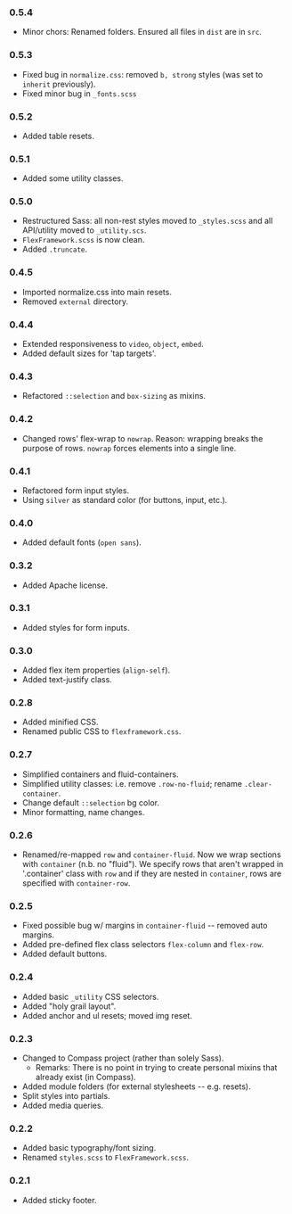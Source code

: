 ### 0.5.4
- Minor chors: Renamed folders. Ensured all files in `dist` are in `src`.

### 0.5.3
- Fixed bug in `normalize.css`: removed `b, strong` styles (was set to `inherit` previously).
- Fixed minor bug in `_fonts.scss`

### 0.5.2
- Added table resets.

### 0.5.1
- Added some utility classes.

### 0.5.0
- Restructured Sass: all non-rest styles moved to `_styles.scss` and all API/utility moved to `_utility.scs`.
- `FlexFramework.scss` is now clean.
- Added `.truncate`.

### 0.4.5
- Imported normalize.css into main resets.
- Removed `external` directory.

### 0.4.4
- Extended responsiveness to `video`, `object`, `embed`.
- Added default sizes for 'tap targets'.

### 0.4.3
- Refactored `::selection` and `box-sizing` as mixins.

### 0.4.2
- Changed rows' flex-wrap to `nowrap`. Reason: wrapping breaks the purpose of rows. `nowrap` forces elements into a single line.

### 0.4.1
- Refactored form input styles.
- Using `silver` as standard color (for buttons, input, etc.).

### 0.4.0
- Added default fonts (`open sans`).

### 0.3.2
- Added Apache license.

### 0.3.1
- Added styles for form inputs.

### 0.3.0
- Added flex item properties (`align-self`).
- Added text-justify class.

### 0.2.8
- Added minified CSS.
- Renamed public CSS to `flexframework.css`.

### 0.2.7
- Simplified containers and fluid-containers.
- Simplified utility classes: i.e. remove `.row-no-fluid`; rename `.clear-container`.
- Change default `::selection` bg color.
- Minor formatting, name changes.

### 0.2.6
- Renamed/re-mapped `row` and `container-fluid`. Now we wrap sections with `container` (n.b. no "fluid"). We specify rows that aren't wrapped in '.container' class with `row` and if they are nested in `container`, rows are specified with `container-row`.

### 0.2.5
- Fixed possible bug w/ margins in `container-fluid` -- removed auto margins.
- Added pre-defined flex class selectors `flex-column` and `flex-row`.
- Added default buttons.

### 0.2.4
- Added basic `_utility` CSS selectors.
- Added "holy grail layout".
- Added anchor and ul resets; moved img reset.

### 0.2.3
- Changed to Compass project (rather than solely Sass).
    - Remarks: There is no point in trying to create personal mixins that already exist (in Compass).
- Added module folders (for external stylesheets -- e.g. resets).
- Split styles into partials.
- Added media queries.

### 0.2.2
- Added basic typography/font sizing.
- Renamed `styles.scss` to `FlexFramework.scss`.

### 0.2.1
- Added sticky footer.
